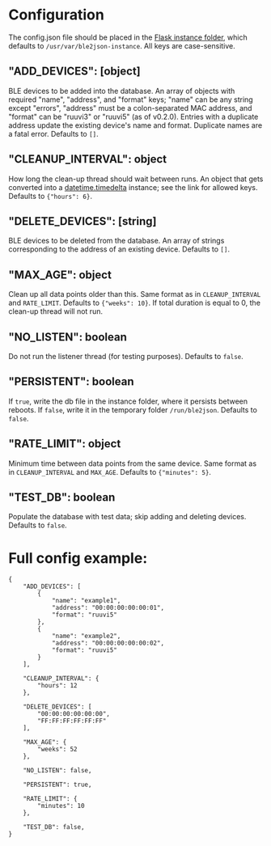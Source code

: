 Configuration
=============

The config.json file should be placed in the 
[Flask instance folder](https://flask.palletsprojects.com/en/1.1.x/config/#instance-folders),
which defaults to `/usr/var/ble2json-instance`.
All keys are case-sensitive.

"ADD_DEVICES": [object]
-------------------

BLE devices to be added into the database. An array of objects with required "name", 
"address", and "format" keys; "name" can be any string except "errors", "address" must be a colon-separated
MAC address, and "format" can be "ruuvi3" or "ruuvi5" (as of v0.2.0). Entries with a 
duplicate address update the existing device's name and format. Duplicate names are a fatal
error. Defaults to `[]`.

"CLEANUP_INTERVAL": object
-----------------------

How long the clean-up thread should wait between runs.
An object that gets converted into a 
[datetime.timedelta](https://docs.python.org/3.8/library/datetime.html#datetime.timedelta) 
instance; see the link for allowed keys. Defaults to `{"hours": 6}`. 

"DELETE_DEVICES": [string]
-------------------

BLE devices to be deleted from the database. An array of strings corresponding to the 
address of an existing device. Defaults to `[]`.

"MAX_AGE": object
-----------------

Clean up all data points older than this. Same format as in `CLEANUP_INTERVAL` and `RATE_LIMIT`.
Defaults to `{"weeks": 10}`. If total duration is equal to 0, the clean-up thread will not run.

"NO_LISTEN": boolean
--------------------

Do not run the listener thread (for testing purposes). Defaults to `false`.

"PERSISTENT": boolean
---------------------

If `true`, write the db file in the instance folder, where it persists between reboots. 
If `false`, write it in the temporary folder `/run/ble2json`. Defaults to `false`.

"RATE_LIMIT": object
-----------------

Minimum time between data points from the same device.
Same format as in `CLEANUP_INTERVAL` and `MAX_AGE`. Defaults to `{"minutes": 5}`.

"TEST_DB": boolean
------------------

Populate the database with test data; skip adding and deleting devices.
Defaults to `false`.

Full config example:
===================

    {
        "ADD_DEVICES": [
            { 
                "name": "example1",
                "address": "00:00:00:00:00:01",
                "format": "ruuvi5"
            },
            { 
                "name": "example2",
                "address": "00:00:00:00:00:02",
                "format": "ruuvi5"
            }
        ],

        "CLEANUP_INTERVAL": {
            "hours": 12
        },

        "DELETE_DEVICES": [
            "00:00:00:00:00:00",
            "FF:FF:FF:FF:FF:FF"
        ],
        
        "MAX_AGE": {
            "weeks": 52
        },
        
        "NO_LISTEN": false,
        
        "PERSISTENT": true,
        
        "RATE_LIMIT": {
            "minutes": 10
        },
        
        "TEST_DB": false,
    }
